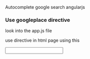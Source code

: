 Autocomplete google search angularjs

### Use googleplace directive

look into the app.js file

use directive in html page using this

<pre><input ng-model="chosenPlace" googleplace/></pre>
